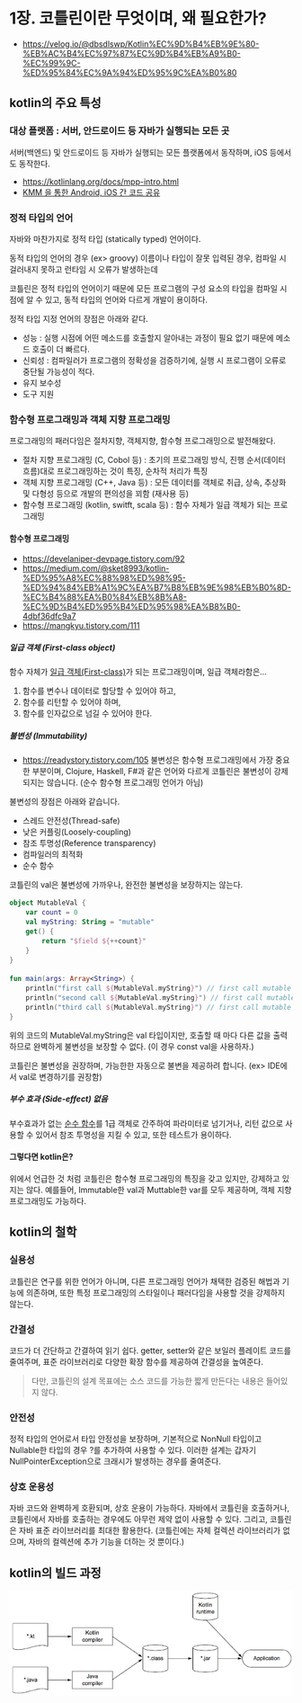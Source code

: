 # 1장. 코틀린이란 무엇이며, 왜 필요한가?
* https://velog.io/@dbsdlswp/Kotlin%EC%9D%B4%EB%9E%80-%EB%AC%B4%EC%97%87%EC%9D%B4%EB%A9%B0-%EC%99%9C-%ED%95%84%EC%9A%94%ED%95%9C%EA%B0%80

## kotlin의 주요 특성
### 대상 플랫폼 : 서버, 안드로이드 등 자바가 실행되는 모든 곳
서버(백엔드) 및 안드로이드 등 자바가 실행되는 모든 플랫폼에서 동작하며, iOS 등에서도 동작한다.
* https://kotlinlang.org/docs/mpp-intro.html
* [KMM 을 통한 Android, iOS 간 코드 공유](https://myungpyo.medium.com/kmm-%EC%9D%84-%ED%86%B5%ED%95%9C-android-ios-%EA%B0%84-%EC%BD%94%EB%93%9C-%EA%B3%B5%EC%9C%A0-19f445c7231e)

### 정적 타입의 언어
자바와 마찬가지로 정적 타입 (statically typed) 언어이다. 

동적 타입의 언어의 경우 (ex> groovy) 이름이나 타입이 잘못 입력된 경우, 컴파일 시 걸러내지 못하고 런타임 시 오류가 발생하는데 

코틀린은 정적 타입의 언어이기 때문에 모든 프로그램의 구성 요소의 타입을 컴파일 시점에 알 수 있고, 동적 타입의 언어와 다르게 개발이 용이하다.

정적 타입 지정 언어의 장점은 아래와 같다.

- 성능 : 실행 시점에 어떤 메소드를 호출할지 알아내는 과정이 필요 없기 때문에 메소드 호출이 더 빠르다.
- 신뢰성 : 컴파일러가 프로그램의 정확성을 검증하기에, 실행 시 프로그램이 오류로 중단될 가능성이 적다.
- 유지 보수성
- 도구 지원

### 함수형 프로그래밍과 객체 지향 프로그래밍

프로그래밍의 패러다임은 절차지향, 객체지향, 함수형 프로그래밍으로 발전해왔다.

- 절차 지향 프로그래밍 (C, Cobol 등) : 초기의 프로그래밍 방식, 진행 순서(데이터 흐름)대로 프로그래밍하는 것이 특징, 순차적 처리가 특징
- 객체 지향 프로그래밍 (C++, Java 등) : 모든 데이터를 객체로 취급, 상속, 추상화 및 다형성 등으로 개발의 편의성을 꾀함 (재사용 등)
- 함수형 프로그래밍 (kotlin, switft, scala 등) : 함수 자체가 일급 객체가 되는 프로그래밍

#### 함수형 프로그래밍
* https://develaniper-devpage.tistory.com/92
* https://medium.com/@sket8993/kotlin-%ED%95%A8%EC%88%98%ED%98%95-%ED%94%84%EB%A1%9C%EA%B7%B8%EB%9E%98%EB%B0%8D-%EC%B4%88%EA%B0%84%EB%8B%A8-%EC%9D%B4%ED%95%B4%ED%95%98%EA%B8%B0-4dbf36dfc9a7
* https://mangkyu.tistory.com/111
##### 일급 객체 (First-class object)
함수 자체가 [일급 객체(First-class)](https://ko.wikipedia.org/wiki/%EC%9D%BC%EA%B8%89_%EA%B0%9D%EC%B2%B4)가 되는 프로그래밍이며, 일급 객체라함은...

1. 함수를 변수나 데이터로 할당할 수 있어야 하고,
2. 함수를 리턴할 수 있어야 하며,
3. 함수를 인자값으로 넘길 수 있어야 한다.

##### 불변성 (Immutability)
* https://readystory.tistory.com/105
불변성은 함수형 프로그래밍에서 가장 중요한 부분이며, Clojure, Haskell, F#과 같은 언어와 다르게 코틀린은 불변성이 강제되지는 않습니다. (순수 함수형 프로그래밍 언어가 아님)

불변성의 장점은 아래와 같습니다.

- 스레드 안전성(Thread-safe)
- 낮은 커플링(Loosely-coupling)
- 참조 투명성(Reference transparency)
- 컴파일러의 최적화
- 순수 함수

코틀린의 val은 불변성에 가까우나, 완전한 불변성을 보장하지는 않는다.

```kt
object MutableVal {
    var count = 0
    val myString: String = "mutable"
    get() {
        return "$field ${++count}"
    }
}
 
fun main(args: Array<String>) {
    println("first call ${MutableVal.myString}") // first call mutable 1
    println("second call ${MutableVal.myString}") // first call mutable 2
    println("third call ${MutableVal.myString}") // first call mutable 3
}
```

위의 코드의 MutableVal.myString은 val 타입이지만, 호출할 때 마다 다른 값을 출력하므로 완벽하게 불변성을 보장할 수 없다. (이 경우 const val을 사용하자.)

코틀린은 불변성을 권장하며, 가능한한 자동으로 불변을 제공하려 합니다. (ex> IDE에서 val로 변경하기를 권장함)
 
##### 부수 효과 (Side-effect) 없음
부수효과가 없는 [순수 함수](https://jeong-pro.tistory.com/23)를 1급 객체로 간주하여 파라미터로 넘기거나, 리턴 값으로 사용할 수 있어서 참조 투명성을 지킬 수 있고, 또한 테스트가 용이하다. 

#### 그렇다면 kotlin은?
위에서 언급한 것 처럼 코틀린은 함수형 프로그래밍의 특징을 갖고 있지만, 강제하고 있지는 않다. 예를들어, Immutable한 val과 Muttable한 var를 모두 제공하며, 객체 지향 프로그래밍도 가능하다.

## kotlin의 철학
### 실용성
코틀린은 연구를 위한 언어가 아니며, 다른 프로그래밍 언어가 채택한 검증된 해법과 기능에 의존하며, 또한 특정 프로그래밍의 스타일이나 패러다임을 사용할 것을 강제하지 않는다.

### 간결성
코드가 더 간단하고 간결하여 읽기 쉽다. getter, setter와 같은 보일러 플레이트 코드를 줄여주며, 표준 라이브러리로 다양한 확장 함수를 제공하여 간결성을 높여준다.

> 다만, 코틀린의 설계 목표에는 소스 코드를 가능한 짧게 만든다는 내용은 들어있지 않다.

### 안전성
정적 타입의 언어로서 타입 안정성을 보장하며, 기본적으로 NonNull 타입이고 Nullable한 타입의 경우 ?를 추가하여 사용할 수 있다. 이러한 설계는 갑자기 NullPointerException으로 크래시가 발생하는 경우를 줄여준다.

### 상호 운용성
자바 코드와 완벽하게 호환되며, 상호 운용이 가능하다. 자바에서 코틀린을 호출하거나, 코틀린에서 자바를 호출하는 경우에도 아무런 제약 없이 사용할 수 있다. 그리고, 코틀린은 자바 표준 라이브러리를 최대한 활용한다. (코틀린에는 자체 컬렉션 라이브러리가 없으며, 자바의 컬렉션에 추가 기능을 더하는 것 뿐이다.)

## kotlin의 빌드 과정
![kotlin_build](kotlin_build.png)
